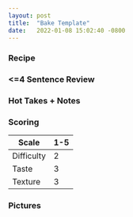 ```yaml
---
layout: post
title:  "Bake Template"
date:   2022-01-08 15:02:40 -0800
---
```

### Recipe

### <=4 Sentence Review

### Hot Takes + Notes

### Scoring

|   Scale     | 1-5         |
| ----------- | ----------- |
| Difficulty  | 2           |
| Taste       | 3           |
| Texture     | 3           |

### Pictures
